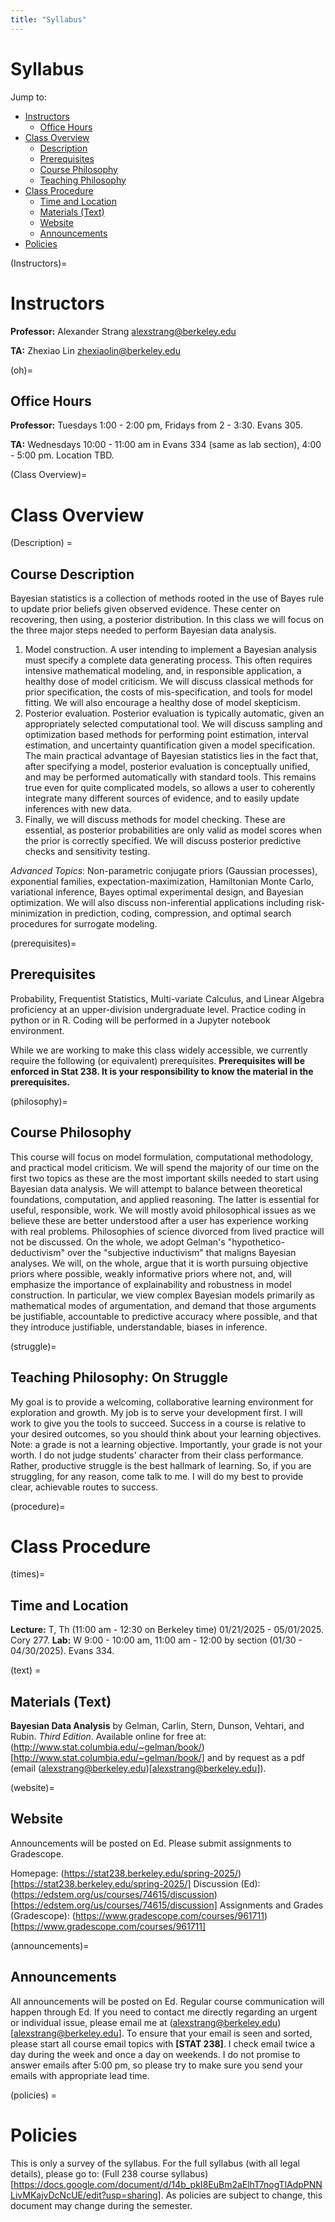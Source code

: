 ```yaml
---
title: "Syllabus"
---
```


# Syllabus

Jump to:

- [Instructors](#Instructors)
  - [Office Hours](#oh)
- [Class Overview](#overview)
  - [Description](#description)
  - [Prerequisites](#prerequisites)
  - [Course Philosophy](#philosophy)
  - [Teaching Philosophy](#struggle)
- [Class Procedure](#procedure)
  - [Time and Location](#times)
  - [Materials (Text)](#text)
  - [Website](#website)
  - [Announcements](#announcements)
- [Policies](#policies)


(Instructors)=
# Instructors

**Professor:** Alexander Strang  [alexstrang@berkeley.edu](alexstrang@berkeley.edu)

**TA:** Zhexiao Lin [zhexiaolin@berkeley.edu](zhexiaolin@berkeley.edu)

(oh)=
## Office Hours

**Professor:** Tuesdays 1:00 - 2:00 pm, Fridays from 2 - 3:30. Evans 305. 

**TA:** Wednesdays 10:00 - 11:00 am in Evans 334 (same as lab section), 4:00 - 5:00 pm. Location TBD. 

(Class Overview)=
# Class Overview

(Description) =
## Course Description

Bayesian statistics is a collection of methods rooted in the use of Bayes rule to update prior beliefs given observed evidence. These center on recovering, then using, a posterior distribution. In this class we will focus on the three major steps needed to perform Bayesian data analysis.

1. Model construction. A user intending to implement a Bayesian analysis must specify a complete data generating process. This often requires intensive mathematical modeling, and, in responsible application, a healthy dose of model criticism. We will discuss classical methods for prior specification, the costs of mis-specification, and tools for model fitting. We will also encourage a healthy dose of model skepticism. 
1. Posterior evaluation. Posterior evaluation is typically automatic, given an appropriately selected computational tool. We will discuss sampling and optimization based methods for performing point estimation, interval estimation, and uncertainty quantification given a model specification. The main practical advantage of Bayesian statistics lies in the fact that, after specifying a model, posterior evaluation is conceptually unified, and may be performed automatically with standard tools. This remains true even for quite complicated models, so allows a user to coherently integrate many different sources of evidence, and to easily update inferences with new data. 
1. Finally, we will discuss methods for model checking. These are essential, as posterior probabilities are only valid as model scores when the prior is correctly specified. We will discuss posterior predictive checks and sensitivity testing. 

*Advanced Topics*: Non-parametric conjugate priors (Gaussian processes), exponential families, expectation-maximization, Hamiltonian Monte Carlo, variational inference, Bayes optimal experimental design, and Bayesian optimization. We will also discuss non-inferential applications including risk-minimization in prediction, coding, compression, and optimal search procedures for surrogate modeling. 

(prerequisites)=
## Prerequisites

Probability, Frequentist Statistics, Multi-variate Calculus, and Linear Algebra proficiency at an upper-division undergraduate level. Practice coding in python or in R. Coding will be performed in a Jupyter notebook environment.

While we are working to make this class widely accessible, we currently require the following (or equivalent) prerequisites. **Prerequisites will be enforced in Stat 238. It is your responsibility to know the material in the prerequisites.** 

(philosophy)= 
## Course Philosophy

This course will focus on model formulation, computational methodology, and practical model criticism. We will spend the majority of our time on the first two topics as these are the most important skills needed to start using Bayesian data analysis. We will attempt to balance between theoretical foundations, computation, and applied reasoning. The latter is essential for useful, responsible, work. We will mostly avoid philosophical issues as we believe these are better understood after a user has experience working with real problems. Philosophies of science divorced from lived practice will not be discussed. On the whole, we adopt Gelman's "hypothetico-deductivism" over the "subjective inductivism" that maligns Bayesian analyses. We will, on the whole, argue that it is worth pursuing objective priors where possible, weakly informative priors where not, and, will emphasize the importance of explainability and robustness in model construction. In particular, we view complex Bayesian models primarily as mathematical modes of argumentation, and demand that those arguments be justifiable, accountable to predictive accuracy where possible, and that they introduce justifiable, understandable, biases in inference. 

(struggle)=
## Teaching Philosophy: On Struggle
My goal is to provide a welcoming, collaborative learning environment for exploration and growth. My job is to serve your development first. I will work to give you the tools to succeed. Success in a course is relative to your desired outcomes, so you should think about your learning objectives. Note: a grade is not a learning objective. Importantly, your grade is not your worth. I do not judge students' character from their class performance. Rather, productive struggle is the best hallmark of learning. So, if you are struggling, for any reason, come talk to me. I will do my best to provide clear, achievable routes to success.

(procedure)=
# Class Procedure

(times)=
## Time and Location

**Lecture:** T, Th (11:00 am - 12:30 on Berkeley time) 01/21/2025 - 05/01/2025. Cory 277.
**Lab:** W 9:00 - 10:00 am, 11:00 am - 12:00 by section (01/30 - 04/30/2025). Evans 334.

(text) = 
## Materials (Text)

**Bayesian Data Analysis** by Gelman, Carlin, Stern, Dunson, Vehtari, and Rubin. *Third Edition*. Available online for free at: (http://www.stat.columbia.edu/~gelman/book/)[http://www.stat.columbia.edu/~gelman/book/] and by request as a pdf (email (alexstrang@berkeley.edu)[alexstrang@berkeley.edu]). 

(website)=
## Website

Announcements will be posted on Ed. Please submit assignments to Gradescope. 

Homepage: (https://stat238.berkeley.edu/spring-2025/)[https://stat238.berkeley.edu/spring-2025/]
Discussion (Ed): (https://edstem.org/us/courses/74615/discussion)[https://edstem.org/us/courses/74615/discussion]
Assignments and Grades (Gradescope): (https://www.gradescope.com/courses/961711)[https://www.gradescope.com/courses/961711]

(announcements)=
## Announcements

All announcements will be posted on Ed. Regular course communication will happen through Ed. If you need to contact me directly regarding an urgent or individual issue, please email me at (alexstrang@berkeley.edu)[alexstrang@berkeley.edu]. To ensure that your email is seen and sorted, please start all course email topics with **[STAT 238]**. I check email twice a day during the week and once a day on weekends. I do not promise to answer emails after 5:00 pm, so please try to make sure you send your emails with appropriate lead time. 

(policies) = 
# Policies

This is only a survey of the syllabus. For the full syllabus (with all legal details), please go to: (Full 238 course syllabus)[https://docs.google.com/document/d/14b_pkI8EuBm2aElhT7nogTlAdpPNNLivMKajvDcNcUE/edit?usp=sharing]. As policies are subject to change, this document may change during the semester. 